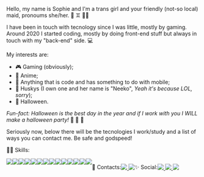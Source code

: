 Hello, my name is Sophie and I'm a trans girl and your friendly (not-so local) maid, pronoums she/her. :ribbon: :gemini: :rainbow_flag:	

I have been in touch with tecnology since I was little, mostly by gaming. Around 2020 I started coding, mostly by doing front-end stuff but always in touch with my "back-end" side. :computer: 

My interests are:
  - :video_game: Gaming (obviously);
  - :japanese_ogre:	 Anime;
  - :iphone: Anything that is code and has something to do with mobile;
  - :wolf: Huskys (I own one and her name is "Neeko", *Yeah it's because LOL, sorry*);
  - :bat: Halloween.

*Fun-fact: Halloween is the best day in the year and if I work with you I WILL make a halloween party!* :ghost: :ghost: :ghost:

Seriously now, below there will be the tecnologies I work/study and a list of ways you can contact me. Be safe and godspeed!

:mage_woman: Skills:

<div style='display: flex'>
  <img src="https://img.shields.io/badge/HTML5-E34F26?style=for-the-badge&logo=html5&logoColor=white" /> 
  <img src="https://img.shields.io/badge/CSS3-1572B6?style=for-the-badge&logo=css3&logoColor=white" /> 
  <img src="https://img.shields.io/badge/Sass-CC6699?style=for-the-badge&logo=sass&logoColor=white" />
  <img src="https://img.shields.io/badge/JavaScript-F7DF1E?style=for-the-badge&logo=javascript&logoColor=black" />
  <img src="https://img.shields.io/badge/TypeScript-007ACC?style=for-the-badge&logo=typescript&logoColor=white" />
  <img src="https://img.shields.io/badge/Java-ED8B00?style=for-the-badge&logo=java&logoColor=white" />
  <img src="https://img.shields.io/badge/Node.js-43853D?style=for-the-badge&logo=node.js&logoColor=white" />
  <img src="https://img.shields.io/badge/Dart-0175C2?style=for-the-badge&logo=dart&logoColor=white" />
  <img src="https://img.shields.io/badge/Flutter-02569B?style=for-the-badge&logo=flutter&logoColor=white" />
  <img src="https://img.shields.io/badge/React-20232A?style=for-the-badge&logo=react&logoColor=61DAFB" />
  <img src="https://img.shields.io/badge/React_Native-20232A?style=for-the-badge&logo=react&logoColor=61DAFB" />
  <img src="https://img.shields.io/badge/styled--components-DB7093?style=for-the-badge&logo=styled-components&logoColor=white" />
  <img src="https://img.shields.io/badge/Material--UI-0081CB?style=for-the-badge&logo=material-ui&logoColor=white" />
  <img src="https://img.shields.io/badge/React_Router-CA4245?style=for-the-badge&logo=react-router&logoColor=white" />
</ div>


:calling:	Contacts:

<a href='https://wa.me/555198060191' target='_blank'> <img src="https://img.shields.io/badge/WhatsApp-25D366?style=for-the-badge&logo=whatsapp&logoColor=white" /> </a> 
<a href='mailto:sophiequines@gmail.com'> <img src="https://img.shields.io/badge/Gmail-D14836?style=for-the-badge&logo=gmail&logoColor=white" /> </a > 

:sparkles: Social:

<a href=''><img src="https://img.shields.io/badge/Instagram-E4405F?style=for-the-badge&logo=instagram&logoColor=white" target='_blank'/> </a > 
<a href='https://www.linkedin.com/in/sophie-quines/' target='_blank' > <img src="https://img.shields.io/badge/LinkedIn-0077B5?style=for-the-badge&logo=linkedin&logoColor=white" /> </a >
<a href='https://www.twitch.tv/kupcaky' target='_blank' > <img src="https://img.shields.io/badge/Twitch-9146FF?style=for-the-badge&logo=twitch&logoColor=white" /> </a >
